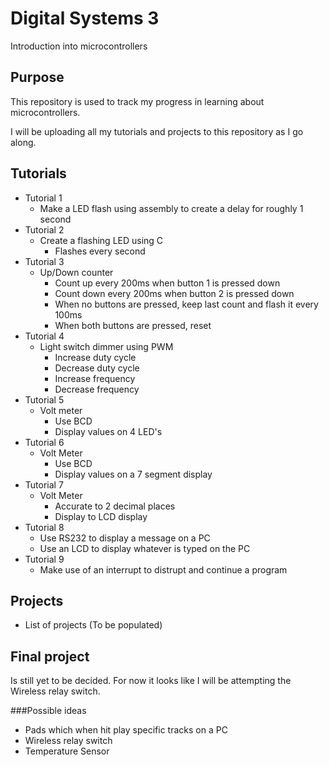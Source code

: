 # Digital Systems 3
Introduction into microcontrollers

## Purpose
This repository is used to track my progress in learning about microcontrollers.

I will be uploading all my tutorials and projects to this repository as I go along.

## Tutorials
 - Tutorial 1
 	- Make a LED flash using assembly to create a delay for roughly 1 second
 - Tutorial 2
 	- Create a flashing LED using C
 		- Flashes every second
 - Tutorial 3
 	- Up/Down counter
 		- Count up every 200ms when button 1 is pressed down
 		- Count down every 200ms when button 2 is pressed down
 		- When no buttons are pressed, keep last count and flash it every 100ms
 		- When both buttons are pressed, reset
 - Tutorial 4
 	- Light switch dimmer using PWM
 		- Increase duty cycle
 		- Decrease duty cycle
 		- Increase frequency
 		- Decrease frequency
 - Tutorial 5
 	- Volt meter
 		- Use BCD
 		- Display values on 4 LED's
 - Tutorial 6
 	- Volt Meter
 		- Use BCD
 		- Display values on a 7 segment display
 - Tutorial 7
	- Volt Meter
		- Accurate to 2 decimal places
		- Display to LCD display
 - Tutorial 8
 	- Use RS232 to display a message on a PC
 	- Use an LCD to display whatever is typed on the PC
 - Tutorial 9
 	- Make use of an interrupt to distrupt and continue a program

## Projects
 - List of projects (To be populated)

## Final project
Is still yet to be decided. For now it looks like I will be attempting the Wireless relay switch.

###Possible ideas
 - Pads which when hit play specific tracks on a PC
 - Wireless relay switch
 - Temperature Sensor
